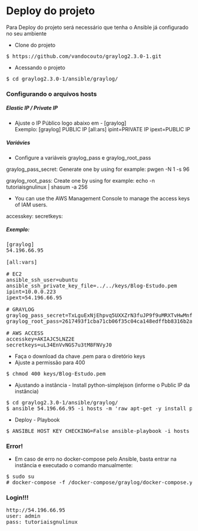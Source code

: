 
# Deploy do projeto

Para Deploy do projeto será necessário que tenha o Ansible já configurado no seu ambiente

* Clone do projeto
<pre>
$ https://github.com/vandocouto/graylog2.3.0-1.git
</pre> 

* Acessando o projeto

<pre>
$ cd graylog2.3.0-1/ansible/graylog/
</pre>


### Configurando o arquivos hosts
 
##### Elastic IP / Private IP
* Ajuste o IP Público logo abaixo em - [graylog]</br>
Exemplo:
[graylog]
PUBLIC IP
[all:ars]
ipint=PRIVATE IP
ipext=PUBLIC IP

##### Variávies
* Configure a variáveis graylog_pass e graylog_root_pass

graylog_pass_secret: Generate one by using for example: pwgen -N 1 -s 96

graylog_root_pass: Create one by using for example: echo -n tutoriaisgnulinux | shasum -a 256

* You can use the AWS Management Console to manage the access keys of IAM users.

accesskey: 
secretkeys:


##### Exemplo:

<pre>
[graylog]
54.196.66.95

[all:vars]

# EC2
ansible_ssh_user=ubuntu
ansible_ssh_private_key_file=../../keys/Blog-Estudo.pem
ipint=10.0.0.223
ipext=54.196.66.95

# GRAYLOG
graylog_pass_secret=TxLguExNjEhpvq5UXXZrN3fuJP9f9uMRXTvHwMnfeyinguB83MSzOYWWvRIjiIIH4PujzQqHgSn9I2TqUslLmAaTFCNqA5qx
graylog_root_pass=2617493f1cba71cb06f35c04ca148edffbb8316b2ae63dfd60fad268618f68b6

# AWS ACCESS
accesskey=AKIAJC5LNZ2E
secretkeys=uL34EnVvNGS7u3tM8FNVyJ0
</pre>

* Faça o download da chave .pem para o diretório keys 
* Ajuste a permissão para 400
<pre>
$ chmod 400 keys/Blog-Estudo.pem
</pre>
* Ajustando a instância - Install python-simplejson (informe o Public IP da instância)
<pre>
$ cd graylog2.3.0-1/ansible/graylog/
$ ansible 54.196.66.95 -i hosts -m 'raw apt-get -y install python-simplejson' -b
</pre>

* Deploy - Playbook
<pre>
$ ANSIBLE_HOST_KEY_CHECKING=False ansible-playbook -i hosts ./tasks/main.yml
</pre>


### Error!
* Em caso de erro no docker-compose pelo Ansible, basta entrar na instância e executado o comando manualmente:
<pre>
$ sudo su
# docker-compose -f /docker-compose/graylog/docker-compose.yml up -d logspout
</pre>

### Login!!!

<pre>
http://54.196.66.95
user: admin
pass: tutoriaisgnulinux
</pre>

